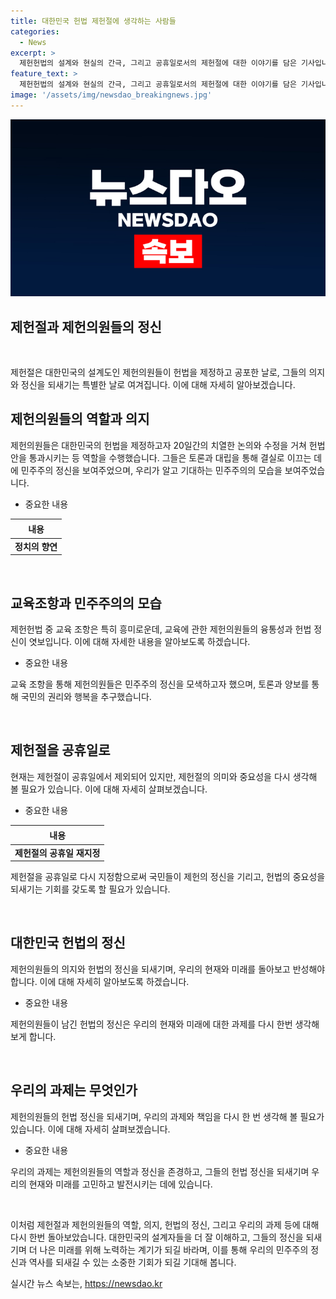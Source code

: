 ```yaml
---
title: 대한민국 헌법 제헌절에 생각하는 사람들
categories:
  - News
excerpt: >
  제헌헌법의 설계와 현실의 간극, 그리고 공휴일로서의 제헌절에 대한 이야기를 담은 기사입니다. 제헌의원들의 논쟁과 수정을 거치며 교육조항에 반영된 양보와 융통성, 그리고 공휴일로서의 제헌절을 되새기며, 헌법의 정신을 짚어냅니다. 민주주의 정신을 담은 토론과 타협, 그리고 제헌절의 의미와 현황을 다루며, 헌법 제정자들을 기리고 정치의 복원을 염원하는 내용을 다루고 있습니다.
feature_text: >
  제헌헌법의 설계와 현실의 간극, 그리고 공휴일로서의 제헌절에 대한 이야기를 담은 기사입니다. 제헌의원들의 논쟁과 수정을 거치며 교육조항에 반영된 양보와 융통성, 그리고 공휴일로서의 제헌절을 되새기며, 헌법의 정신을 짚어냅니다. 민주주의 정신을 담은 토론과 타협, 그리고 제헌절의 의미와 현황을 다루며, 헌법 제정자들을 기리고 정치의 복원을 염원하는 내용을 다루고 있습니다.
image: '/assets/img/newsdao_breakingnews.jpg'
---
```


<p><img src="/assets/img/newsdao_breakingnews.jpg" alt="pcversion 속보" /></p>

<h2>제헌절과 제헌의원들의 정신</h2>

<p data-ke-size="size16">&nbsp;</p>

<p>제헌절은 대한민국의 설계도인 제헌의원들이 헌법을 제정하고 공포한 날로, 그들의 의지와 정신을 되새기는 특별한 날로 여겨집니다. 이에 대해 자세히 알아보겠습니다.</p>

<h2>제헌의원들의 역할과 의지</h2>

<p>제헌의원들은 대한민국의 헌법을 제정하고자 20일간의 치열한 논의와 수정을 거쳐 헌법안을 통과시키는 등 역할을 수행했습니다. 그들은 토론과 대립을 통해 결실로 이끄는 데에 민주주의 정신을 보여주었으며, 우리가 알고 기대하는 민주주의의 모습을 보여주었습니다.</p>

<ul>
<li>중요한 내용</li>
</ul>

<table>
<thead>
<tr>
<th style="text-align: center; height: 23px;"><b>내용</b></th>
</tr>
</thead>
<tbody>
<tr>
<td style="text-align: center; height: 17px;"><b>정치의 향연</b></td>
</tr>
</tbody>
</table>

<p data-ke-size="size16">&nbsp;</p>

<h2>교육조항과 민주주의의 모습</h2>

<p>제헌헌법 중 교육 조항은 특히 흥미로운데, 교육에 관한 제헌의원들의 융통성과 헌법 정신이 엿보입니다. 이에 대해 자세한 내용을 알아보도록 하겠습니다.</p>

<ul>
<li>중요한 내용</li>
</ul>

<p>교육 조항을 통해 제헌의원들은 민주주의 정신을 모색하고자 했으며, 토론과 양보를 통해 국민의 권리와 행복을 추구했습니다.</p>

<p data-ke-size="size16">&nbsp;</p>

<h2>제헌절을 공휴일로</h2>

<p>현재는 제헌절이 공휴일에서 제외되어 있지만, 제헌절의 의미와 중요성을 다시 생각해 볼 필요가 있습니다. 이에 대해 자세히 살펴보겠습니다.</p>

<ul>
<li>중요한 내용</li>
</ul>

<table>
<thead>
<tr>
<th style="text-align: center; height: 23px;"><b>내용</b></th>
</tr>
</thead>
<tbody>
<tr>
<td style="text-align: center; height: 17px;"><b>제헌절의 공휴일 재지정</b></td>
</tr>
</tbody>
</table>

<p>제헌절을 공휴일로 다시 지정함으로써 국민들이 제헌의 정신을 기리고, 헌법의 중요성을 되새기는 기회를 갖도록 할 필요가 있습니다.</p>

<p data-ke-size="size16">&nbsp;</p>

<h2>대한민국 헌법의 정신</h2>

<p>제헌의원들의 의지와 헌법의 정신을 되새기며, 우리의 현재와 미래를 돌아보고 반성해야 합니다. 이에 대해 자세히 알아보도록 하겠습니다.</p>

<ul>
<li>중요한 내용</li>
</ul>

<p>제헌의원들이 남긴 헌법의 정신은 우리의 현재와 미래에 대한 과제를 다시 한번 생각해 보게 합니다.</p>

<p data-ke-size="size16">&nbsp;</p>

<h2>우리의 과제는 무엇인가</h2>

<p>제헌의원들의 헌법 정신을 되새기며, 우리의 과제와 책임을 다시 한 번 생각해 볼 필요가 있습니다. 이에 대해 자세히 살펴보겠습니다.</p>

<ul>
<li>중요한 내용</li>
</ul>

<p>우리의 과제는 제헌의원들의 역할과 정신을 존경하고, 그들의 헌법 정신을 되새기며 우리의 현재와 미래를 고민하고 발전시키는 데에 있습니다.</p>

<p data-ke-size="size16">&nbsp;</p>

<p>이처럼 제헌절과 제헌의원들의 역할, 의지, 헌법의 정신, 그리고 우리의 과제 등에 대해 다시 한번 돌아보았습니다. 대한민국의 설계자들을 더 잘 이해하고, 그들의 정신을 되새기며 더 나은 미래를 위해 노력하는 계기가 되길 바라며, 이를 통해 우리의 민주주의 정신과 역사를 되새길 수 있는 소중한 기회가 되길 기대해 봅니다.</p>
실시간 뉴스 속보는, <a href="https://newsdao.kr" rel="dofollow">https://newsdao.kr</a>


